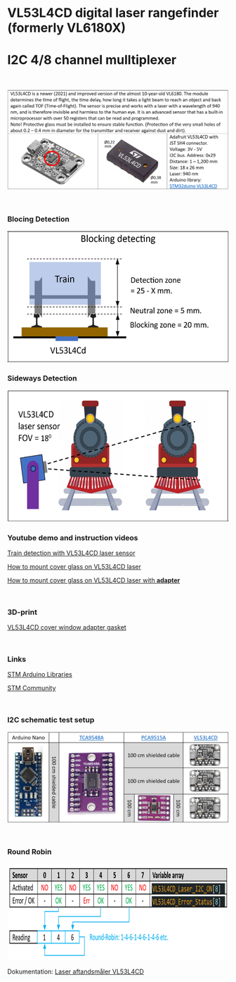 
# VL53L4CD digital laser rangefinder (formerly VL6180X)
# I2C 4/8 channel mulltiplexer

<br/>

![](/image/VL53L4CD%20description.png)

<br/>

### Blocing Detection

<img src="https://github.com/MTD2A/VL53L4CD/blob/main/image/Sensor%20blocking%20detection%20NEW.png" height="300" width="532">

<br/>

### Sideways Detection

<img src="https://github.com/MTD2A/VL53L4CD/blob/main/image/Sensor%20sideways.png" height="300" width="565">

<br/>

### Youtube demo and instruction videos

[Train detection with VL53L4CD laser sensor](https://www.youtube.com/watch?v=Fls3YJwM_Pg)

[How to mount cover glass on VL53L4CD laser](https://www.youtube.com/watch?v=iU56pOXOom8)

[How to mount cover glass on VL53L4CD laser with **adapter**](https://www.youtube.com/watch?v=jtEEJr7BvrM)

<br/>

### 3D-print


[VL53L4CD cover window adapter gasket](https://www.thingiverse.com/thing:6835045)

<br/>

### Links

[STM Arduino Libraries](https://github.com/STM32duino)

[STM Community](https://community.st.com/)

<br/>

### I2C schematic test setup

![](/image/I2C%20schematic%20test%20setup.png)

<br/>

### Round Robin

<img src="https://github.com/MTD2A/VL53L4CD/blob/main/image/Round%20Robin.png" height="220">

<br/>

Dokumentation: [Laser aftandsmåler VL53L4CD](https://github.com/MTD2A/VL53L4CD/blob/main/doc/Laser%20afstandsm%C3%A5ler%20VL53L4CD%20V2.pdf)
